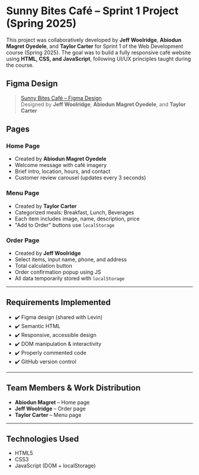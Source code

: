 # Sunny Bites Café – Sprint 1 Project (Spring 2025)

This project was collaboratively developed by **Jeff Woolridge**,
**Abiodun Magret Oyedele**, and **Taylor Carter** for Sprint 1 of
the Web Development course (Spring 2025). The goal was to build a
fully responsive café website using **HTML, CSS, and JavaScript**,
following UI/UX principles taught during the course.

## Figma Design
> [Sunny Bites Café – Figma Design](https://www.figma.com/design/PupyU1NcliZCXdTUE9kL0m/Sunny-Bites-Cafe?node-id=0-1&t=eEK0MtWqpPShmSPJ-1)  
> Designed by **Jeff Woolridge**, **Abiodun Magret Oyedele**, and **Taylor Carter**

## Pages

### Home Page
- Created by **Abiodun Magret Oyedele**
- Welcome message with café imagery
- Brief intro, location, hours, and contact
- Customer review carousel (updates every 3 seconds)

### Menu Page
- Created by **Taylor Carter**
- Categorized meals: Breakfast, Lunch, Beverages
- Each item includes image, name, description, price
- "Add to Order" buttons use `localStorage`

### Order Page
- Created by **Jeff Woolridge**
- Select items, input name, phone, and address
- Total calculation button
- Order confirmation popup using JS
- All data temporarily stored with `localStorage`

---

##  Requirements Implemented
- ✔️ Figma design (shared with Levin)
- ✔️ Semantic HTML
- ✔️ Responsive, accessible design
- ✔️ DOM manipulation & interactivity
- ✔️ Properly commented code
- ✔️ GitHub version control

---

## Team Members & Work Distribution

- **Abiodun Magret** – Home page   
- **Jeff Woolridge** – Order page  
- **Taylor Carter** – Menu page  

---

## Technologies Used
- HTML5
- CSS3
- JavaScript (DOM + localStorage)
